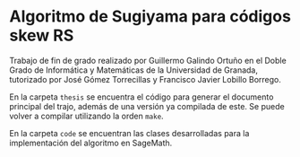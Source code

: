 # Algoritmo de Sugiyama para códigos skew RS

Trabajo de fin de grado realizado por Guillermo Galindo Ortuño en el Doble Grado de Informática y Matemáticas de la Universidad de Granada, tutorizado por José Gómez Torrecillas y Francisco Javier Lobillo Borrego.

En la carpeta `thesis` se encuentra el código para generar el documento principal del trajo, además de una versión ya compilada de este. Se puede volver a compilar utilizando la orden `make`.

En la carpeta `code` se encuentran las clases desarrolladas para la implementación del algoritmo en SageMath.
